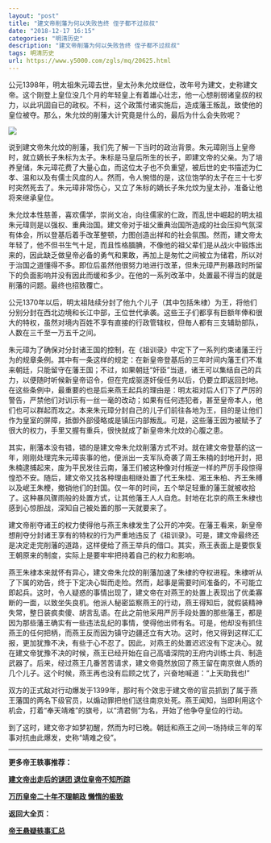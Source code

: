 ```yaml
---
layout: "post"
title: "建文帝削藩为何以失败告终 侄子都不过叔叔"
date: "2018-12-17 16:15"
categories: "明清历史"
description: "建文帝削藩为何以失败告终 侄子都不过叔叔"
tags: 明清历史
url: https://www.y5000.com/zgls/mq/20625.html
---
```






公元1398年，明太祖朱元璋去世，皇太孙朱允炆继位，改年号为建文，史称建文帝。这个刚登上皇位没几个月的年轻皇上有着雄心壮志，他一心想削弱诸皇叔的权力，以此巩固自已的政权。不料，这个政策付诸实施后，造成藩王叛乱，致使他的皇位被夺。那么，朱允炆的削藩大计究竟是什么的，最后为什么会失败呢？

![](https://img.y5000.com/uploads/allimg/170502/11-1F502161530931.jpg)

说到建文帝朱允炆的削藩，我们先了解一下当时的政治背景。朱元璋刚当上皇帝时，就立嫡长子朱标为太子。朱标是马皇后所生的长子，即建文帝的父亲。为了培养皇储，朱元璋花费了大量心血，而这位太子也不负重望，被后世的史书描述为仁孝、温和以及有儒士风度的人。然而，令人惋惜的是，这位饱学的太子在三十七岁时突然死去了。朱元璋非常伤心，又立了朱标的嫡长子朱允炆为皇太孙，准备让他将来继承皇位。

朱允炆本性慈善，喜欢儒学，崇尚文冶，向往儒家的仁政，而乱世中崛起的明太祖朱元瑋则是以强权、重典治国。建文帝对于祖父重典治国所造成的社会压抑气氛深有体会，所以登基后着手改革整顿，力图创造出祥和的社会氛围。然而，建文帝太年轻了，他不但书生气十足，而且性格腼腆，不像他的祖父辈们是从战火中锻炼出来的，因此缺乏做皇帝必备的勇气和果敢，再加上是匆忙之间被立为储君，所以对于治国之道懂得不多。即位后虽然他很努力地进行改革，但朱元璋严刑暴政时所留下的负面影响并没有因此而缓和多少。在他的一系列改革中，处置最不得当的就是削藩的问题。最终也招致覆亡。

公元1370年以后，明太祖陆续分封了他九个儿子（其中包括朱棣）为王，将他们分别分封在西北边境和长江中部，王位世代承袭。这些王子们都享有巨额年俸和很大的特权，虽然对境内百姓不享有直接的行政管辖权，但毎人都有三支辅助部队，人数在三千至一万五千之间。

朱元璋为了确保对分封诸王国的控制，在《祖训录》中定下了一系列约束诸藩王行为的规章条例。其中有一条这样的规定：在新皇帝登基后的三年时间内藩王们不准来朝廷，只能留守在藩王国；不过，如果朝廷“奸臣”当道，诸王可以集结自己的兵力，以便随时听候新皇帝诏令，但在完成驱逐奸佞任务以后，仍要立即返回封地。在这些条例中，最重要的也是后来燕王起兵的理由是：明太祖对后人们下了严厉的警告，严禁他们对训示有一丝一毫的改动；如果有任何违犯者，甚至皇帝本人，他们也可以群起而攻之。本来朱元璋分封自己的儿子们前往各地为王，目的是让他们作为皇室的屏障，抵御外部侵略或是镇压内部叛乱。可是，这些藩王因为被赋予了很大的权力，手里又握有重兵，很快就成了新皇帝朱允炆的心腹之患。

其实，削藩本没有错，错的是建文帝朱允炆削藩方式不对。就在建文帝登基的这一年，刚刚处理完朱元璋丧事的他，便派出一支军队奇袭了周王朱楠的封地开封，把朱楠逮捕起来，废为平民发往云南，藩王们被这种像对付叛逆一样的严厉手段惊得惶恐不安。随后，建文帝又找各种理由相继处置了代王朱桂、湘王朱柏、齐王朱榑以及岷王朱楩，撤销他们的封国。仅一年的时间，五个举足轻重的藩王就被收拾了。这种暴风骤雨般的处置方式，让其他藩王人人自危。封地在北京的燕王朱棣也感到心惊胆战，深知自己被处置的那一天就要来了。

建文帝削夺诸王的权力使得他与燕王朱棣发生了公开的冲突。在藩王看来，新皇帝想削夺分封诸王享有的特权的行为严重地违反了《祖训录》。可是，建文帝最终还是决定走完削藩的道路，这样便给了燕王举兵的借口。其实，燕王表面上是要恢复王朝原来的制度，实际上是要牢牢把持着自己的权力和影响。

燕王朱棣本来就怀有异心，建文帝朱允炆的削藩加速了朱棣的夺权进程。朱棣听从了下属的劝告，终于下定决心铤而走险。然而，起事是需要时间准备的，不可能立即起兵。这时，令人疑惑的事情出现了，建文帝在对燕王的处置上表现出了优柔寡断的一面，以致坐失良机。他派人秘密监察燕王的行动，燕王得知后，就假装精神失常，整日装疯卖傻、胡言乱语。在此之前他采用严厉手段处置的那些藩王，都是因为那些藩王确实有一些违法乱纪的事情，使得他出师有名。可是，他却没有抓住燕王的任何把柄，而燕王反而因为镇守边疆还立有大功。这时，他又得到这样汇汇报，更加犹豫不决，有些于心不忍了。因此，对燕王的处置迟迟没有下定决心。就在建文帝犹豫不决的时候，燕王已经开始在自己高墙深院的王府内训练士兵、制造武器了。后来，经过燕王几番苦苦请求，建文帝竟然放回了燕王留在南京做人质的几个儿子。这个时候，燕王再也没有后顾之忧了，兴奋地喊道：“上天助我也!”

双方的正式敌对行动爆发于1399年，那时有个效忠于建文帝的官员抓到了属于燕王藩国的两名下级官员，以煽动罪把他们送往南京处死。燕王闻知，当即利用这个机会，打着“奉天靖难”的旗号，以“清君侧”为名，开始了他争夺皇位的行动。

到了这时，建文帝才如梦初醒，然而为时已晚。朝廷和燕王之间一场持续三年的军事对抗由此爆发，史称“靖难之役”。

* * *

**更多帝王轶事推荐：**

[**建文帝出走后的谜团 退位皇帝不知所踪**](https://www.y5000.com/zgls/mq/20628.html)

[**万历皇帝二十年不理朝政 懒惰的极致**](https://www.y5000.com/zgls/mq/20632.html)

**返回大全页：**

**[帝王悬疑轶事汇总](https://www.y5000.com/zgls/20642.html)**
